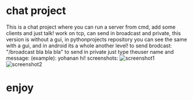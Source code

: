 # chat project
This is a chat project where you can run a server from cmd, add some clients and just talk!
work on tcp,
can send in broadcast and private, this version is without a gui, in pythonprojects repository you can see the same with a gui, and in android its a whole another level!
to send brodcast: "/broadcast bla bla bla"
to send in private just type theuser name and message: (example):
yohanan hi!
screenshots:
![screenshot1](https://user-images.githubusercontent.com/93263233/223707716-943a9079-9a4b-4458-ac6e-fd7c3f872d46.png)
![screenshot2](https://user-images.githubusercontent.com/93263233/223709266-5158cb6d-4511-4313-86b0-5feafec504ed.png)
# enjoy
